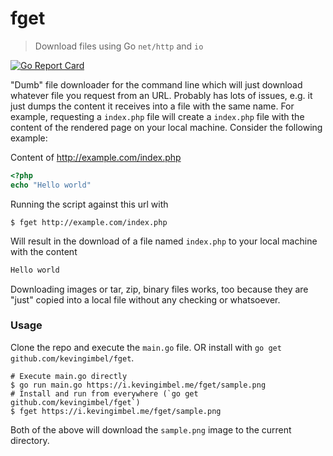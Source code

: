 # fget
> Download files using Go `net/http` and `io`

[![Go Report Card](https://goreportcard.com/badge/github.com/kevingimbel/fget)](https://goreportcard.com/report/github.com/kevingimbel/fget)

"Dumb" file downloader for the command line which will just download whatever
file you request from an URL. Probably has lots of issues, e.g. it just dumps the content it receives into a file with the same name. For example, requesting a `index.php` file will create a `index.php` file with the content of the rendered page on your local machine. Consider the following example:

Content of http://example.com/index.php
```php
<?php
echo "Hello world"
```
Running the script against this url with
```
$ fget http://example.com/index.php
```

Will result in the download of a file named `index.php` to your local machine with the content

```txt
Hello world
```

Downloading images or tar, zip, binary files works, too because they are "just" copied into a local file without any checking or whatsoever.

### Usage

Clone the repo and execute the `main.go` file. OR install with `go get github.com/kevingimbel/fget`.

```
# Execute main.go directly
$ go run main.go https://i.kevingimbel.me/fget/sample.png
# Install and run from everywhere (`go get github.com/kevingimbel/fget`)
$ fget https://i.kevingimbel.me/fget/sample.png
```

Both of the above will download the `sample.png` image to the current directory.
